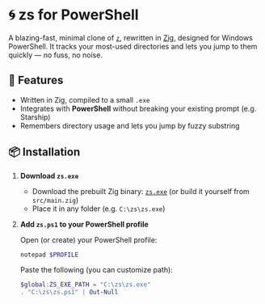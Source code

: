 # 🌀 zs for PowerShell

A blazing-fast, minimal clone of [`z`](https://github.com/rupa/z), rewritten in [Zig](https://ziglang.org/), designed for Windows PowerShell. It tracks your most-used directories and lets you jump to them quickly — no fuss, no noise.

## 🚀 Features

- Written in Zig, compiled to a small `.exe`
- Integrates with **PowerShell** without breaking your existing prompt (e.g. Starship)
- Remembers directory usage and lets you jump by fuzzy substring

## 📦 Installation

1. **Download `zs.exe`**

   - Download the prebuilt Zig binary: [`zs.exe`](#) (or build it yourself from `src/main.zig`)
   - Place it in any folder (e.g. `C:\zs\zs.exe`)

2. **Add `zs.ps1` to your PowerShell profile**

   Open (or create) your PowerShell profile:

   ```powershell
   notepad $PROFILE
   ```

   Paste the following (you can customize path):

   ```powershell
   $global:ZS_EXE_PATH = "C:\zs\zs.exe"
   . "C:\zs\zs.ps1" | Out-Null
   ```
